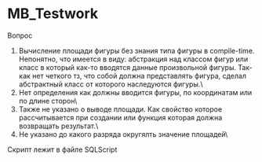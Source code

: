 # MB_Testwork
Вопрос
1. Вычисление площади фигуры без знания типа фигуры в compile-time. Непонятно, что имеется в виду: абстракция над классом фигур или класс в который как-то вводятся данные произвольной фигуры.
Так-как нет четкого тз, что собой должна представлять фигура, сделал абстрактный класс от которого наследуются фигуры.\
2. Нет определения как должны вводится фигуры, по координатам или по длине сторон\
3. Также не указано о выводе площади. Как свойство которое рассчитывается при создании или функция которая должна возвращать результат.\
4. Не указано до какого разряда округялть значение площадей\

Скрипт лежит в файле SQLScript
